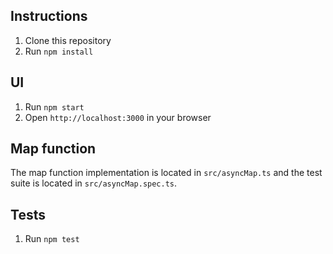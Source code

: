 ## Instructions

1. Clone this repository
2. Run `npm install`

## UI

1. Run `npm start`
2. Open `http://localhost:3000` in your browser

## Map function

The map function implementation is located in `src/asyncMap.ts` and the test suite is located in `src/asyncMap.spec.ts`.

## Tests

1. Run `npm test`
